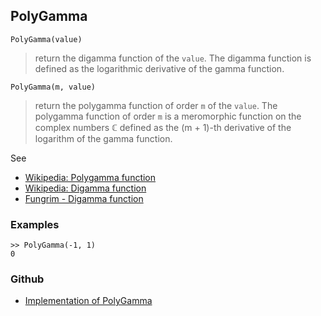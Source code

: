 ## PolyGamma

 
```
PolyGamma(value)
```

> return the digamma function of the `value`. The digamma function is defined as the logarithmic derivative of the gamma function.

```
PolyGamma(m, value)
```

> return the polygamma function of order `m` of the `value`. The polygamma function of order `m` is a meromorphic function on the complex numbers ℂ  defined as the (m + 1)-th derivative of the logarithm of the gamma function.
  
See
* [Wikipedia: Polygamma function](https://en.wikipedia.org/wiki/Polygamma_function)
* [Wikipedia: Digamma function](https://en.wikipedia.org/wiki/Digamma_function)
* [Fungrim - Digamma function](http://fungrim.org/topic/Digamma_function/)

### Examples

```
>> PolyGamma(-1, 1)
0
```

### Github

* [Implementation of PolyGamma](https://github.com/axkr/symja_android_library/blob/master/symja_android_library/matheclipse-core/src/main/java/org/matheclipse/core/builtin/SpecialFunctions.java#L1423) 
